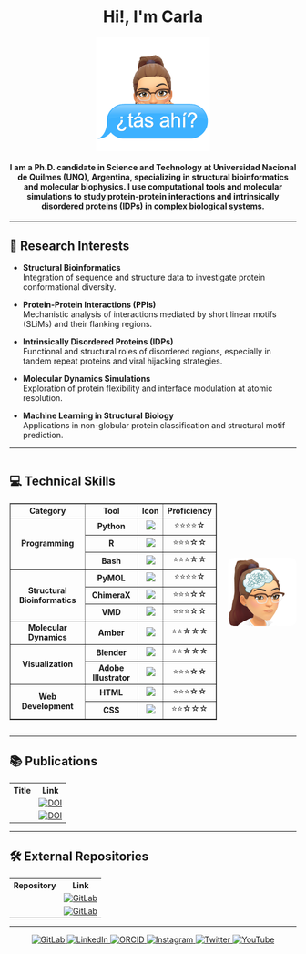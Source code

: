 <h1 align="center">Hi!, I'm Carla</h1>
<img src="/1000048248.png" alt="Descripción de la imagen" width="200" style="display: block; margin: 0 auto;">
<h4 align="center">I am a Ph.D. candidate in Science and Technology at Universidad Nacional de Quilmes (UNQ), Argentina, specializing in structural bioinformatics and molecular biophysics. I use computational tools and molecular simulations to study protein-protein interactions and intrinsically disordered proteins (IDPs) in complex biological systems.</h4>


---
<!-- <p align="left"> <img src="https://komarev.com/ghpvc/?username=clpf" alt="clpf" /> </p> -->

## 🔬 Research Interests

- **Structural Bioinformatics**  
  Integration of sequence and structure data to investigate protein conformational diversity.

- **Protein-Protein Interactions (PPIs)**  
  Mechanistic analysis of interactions mediated by short linear motifs (SLiMs) and their flanking regions.

- **Intrinsically Disordered Proteins (IDPs)**  
  Functional and structural roles of disordered regions, especially in tandem repeat proteins and viral hijacking strategies.

- **Molecular Dynamics Simulations**  
  Exploration of protein flexibility and interface modulation at atomic resolution.

- **Machine Learning in Structural Biology**  
  Applications in non-globular protein classification and structural motif prediction.

---
<div style="display: flex; align-items: center;">
  <!-- Tabla -->
  <div>
    <h2>💻 Technical Skills</h2>
    <table border="1" style="border-collapse: collapse; width: 100%; text-align: center;">
      <tr>
        <th>Category</th>
        <th>Tool</th>
        <th>Icon</th>
        <th>Proficiency</th>
      </tr>
      <!-- Programming & Scripting -->
      <tr>
        <td rowspan="3"><b>Programming</b></td>
        <td><b>Python</b></td>
        <td><img src="https://cdn.jsdelivr.net/gh/devicons/devicon/icons/python/python-original.svg" width="40"/></td>
        <td>⭐⭐⭐⭐☆</td>
      </tr>
      <tr>
        <td><b>R</b></td>
        <td><img src="https://www.vectorlogo.zone/logos/r-project/r-project-icon.svg" width="40"/></td>
        <td>⭐⭐⭐☆☆</td>
      </tr>
      <tr>
        <td><b>Bash</b></td>
        <td><img src="https://cdn.jsdelivr.net/gh/devicons/devicon/icons/bash/bash-original.svg" width="40"/></td>
        <td>⭐⭐⭐☆☆</td>
      </tr>
      <!-- Molecular & Structural Tools -->
      <tr>
        <td rowspan="3"><b>Structural Bioinformatics</b></td>
        <td><b>PyMOL</b></td>
        <td><img src="https://upload.wikimedia.org/wikipedia/commons/e/e0/PyMOL_Logo.svg" width="40"/></td>
        <td>⭐⭐⭐⭐☆</td>
      </tr>
      <tr>
        <td><b>ChimeraX</b></td>
        <td><img src="https://www.cgl.ucsf.edu/chimerax/images/chimerax-icon.svg" width="40"/></td>
        <td>⭐⭐⭐☆☆</td>
      </tr>
      <tr>
        <td><b>VMD</b></td>
        <td><img src="https://www.ks.uiuc.edu/Research/vmd/images/vmd.png" width="40"/></td>
        <td>⭐⭐⭐☆☆</td>
      </tr>
      <tr>
        <td><b>Molecular Dynamics</b></td>
        <td><b>Amber</b></td>
        <td><img src="https://user-images.githubusercontent.com/6101736/103984979-ec92e400-5192-11eb-8c24-bb6238146f3e.png" width="40"/></td>
        <td>⭐⭐☆☆☆</td>
      </tr>
      <!-- Visualization -->
      <tr>
        <td rowspan="2"><b>Visualization</b></td>
        <td><b>Blender</b></td>
        <td><img src="https://cdn.jsdelivr.net/gh/devicons/devicon/icons/blender/blender-original.svg" width="40"/></td>
        <td>⭐⭐☆☆☆</td>
      </tr>
      <tr>
        <td><b>Adobe Illustrator</b></td>
        <td><img src="https://cdn.jsdelivr.net/gh/devicons/devicon/icons/illustrator/illustrator-line.svg" width="40"/></td>
        <td>⭐⭐⭐☆☆</td>
      </tr>
      <!-- Web -->
      <tr>
        <td rowspan="2"><b>Web Development</b></td>
        <td><b>HTML</b></td>
        <td><img src="https://cdn.jsdelivr.net/gh/devicons/devicon/icons/html5/html5-original.svg" width="40"/></td>
        <td>⭐⭐⭐☆☆</td>
      </tr>
      <tr>
        <td><b>CSS</b></td>
        <td><img src="https://cdn.jsdelivr.net/gh/devicons/devicon/icons/css3/css3-original.svg" width="40"/></td>
        <td>⭐⭐☆☆☆</td>
      </tr>
    </table>
  </div>

  <!-- Imagen al costado -->
  <div style="margin-left: 20px; display: flex; justify-content: center; align-items: center;">
    <img src="/1000048249.png" alt="Placeholder Image" width="150" style="border-radius: 10px;">
  </div>
</div>





---

<h2>📚 Publications</h2>

<table>
  <tr>
    <th>Title</th>
    <th>Link</th>
  </tr>
  <tr>
    <td><b></b></td>
    <td>
      <a href="https://doi.org/10.xxxxx/xxxx" target="_blank">
        <img src="https://upload.wikimedia.org/wikipedia/commons/6/65/DOI_logo.svg" alt="DOI" width="40">
      </a>
    </td>
  </tr>
  <tr>
    <td><b></b></td>
    <td>
      <a href="https://doi.org/10.xxxxx/xxxx" target="_blank">
        <img src="https://upload.wikimedia.org/wikipedia/commons/6/65/DOI_logo.svg" alt="DOI" width="40">
      </a>
    </td>
  </tr>
</table>

---
<h2>🛠️ External Repositories</h2>

<table>
  <tr>
    <th>Repository</th>
    <th>Link</th>
  </tr>
  <tr>
    <td><b></b></td>
    <td>
      <a href="https://gitlab.com/your-repo/slim-analyzer" target="_blank">
        <img src="https://upload.wikimedia.org/wikipedia/commons/2/24/GitLab_logo.svg" alt="GitLab" width="40">
      </a>
    </td>
  </tr>
  <tr>
    <td><b></b></td>
    <td>
      <a href="https://gitlab.com/your-repo/protein-flex" target="_blank">
        <img src="https://upload.wikimedia.org/wikipedia/commons/2/24/GitLab_logo.svg" alt="GitLab" width="40">
      </a>
    </td>
  </tr>
</table>


---
<p align="center">

  <a href="https://gitlab.com/CLPF" target="_blank">
    <img src="https://img.icons8.com/color/48/000000/gitlab.png" height="30" width="30" alt="GitLab" />
  </a>
  <a href="https://www.linkedin.com/in/carla-luciana-padilla-franzotti-19837467/" target="_blank">
    <img src="https://img.icons8.com/color/48/000000/linkedin.png" height="30" width="30" alt="LinkedIn" />
  </a>
  <a href="https://orcid.org/0000-0002-7124-4681" target="_blank">
    <img src="https://upload.wikimedia.org/wikipedia/commons/0/06/ORCID_iD.svg" height="30" width="30" alt="ORCID" />
  </a>
  <a href="https://www.instagram.com/carlapadillafranzotti/?hl=es/" target="_blank">
    <img src="https://img.icons8.com/fluency/48/000000/instagram-new.png" height="30" width="30" alt="Instagram" />
  </a>
  <a href="https://x.com/Carlalpf91" target="_blank">
    <img src="https://img.icons8.com/color/48/000000/twitter--v2.png" height="30" width="30" alt="Twitter" />
  </a>
    <a href="https://www.youtube.com/@carlapadillafranzotti" target="_blank">
    <img src="https://img.icons8.com/color/48/000000/youtube-play.png" height="30" width="30" alt="YouTube" />
  </a>
</p>





